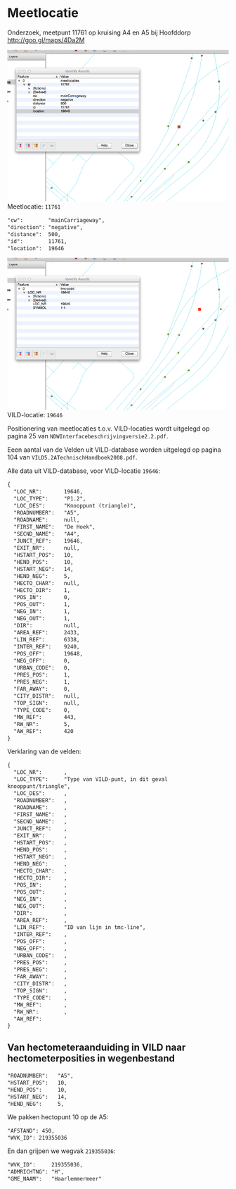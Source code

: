 # Meetlocatie

Onderzoek, meetpunt 11761 op kruising A4 en A5 bij Hoofddorp
http://goo.gl/maps/4Da2M

![image](hoofddorp_meetlocatie_19646.png)
Meetlocatie: `11761`

    "cw":        "mainCarriageway",
    "direction": "negative",
    "distance":  500,
    "id":        11761,
    "location":  19646


![image](hoofddorp_tmc-point_19646.png)
VILD-locatie: `19646`

Positionering van meetlocaties t.o.v. VILD-locaties wordt uitgelegd op pagina 25 van `NDWInterfacebeschrijvingversie2.2.pdf`. 

Eeen aantal van de Velden uit VILD-database worden uitgelegd op pagina 104 van `VILD5.2ATechnischHandboek2008.pdf`.

Alle data uit VILD-database, voor VILD-locatie `19646`:

    {
      "LOC_NR":       19646,
      "LOC_TYPE":     "P1.2",
      "LOC_DES":      "Knooppunt (triangle)",
      "ROADNUMBER":   "A5",
      "ROADNAME":     null,
      "FIRST_NAME":   "De Hoek",
      "SECND_NAME":   "A4",
      "JUNCT_REF":    19646,
      "EXIT_NR":      null,
      "HSTART_POS":   10,
      "HEND_POS":     10,
      "HSTART_NEG":   14,
      "HEND_NEG":     5,
      "HECTO_CHAR":   null,
      "HECTO_DIR":    1,
      "POS_IN":       0,
      "POS_OUT":      1,
      "NEG_IN":       1,
      "NEG_OUT":      1,
      "DIR":          null,
      "AREA_REF":     2433,
      "LIN_REF":      6338,
      "INTER_REF":    9240,
      "POS_OFF":      19648,
      "NEG_OFF":      0,
      "URBAN_CODE":   0,
      "PRES_POS":     1,
      "PRES_NEG":     1,
      "FAR_AWAY":     0,
      "CITY_DISTR":   null,
      "TOP_SIGN":     null,
      "TYPE_CODE":    0,
      "MW_REF":       443,
      "RW_NR":        5,
      "AW_REF":       420
    }

Verklaring van de velden:

    {
      "LOC_NR":       ,
      "LOC_TYPE":     "Type van VILD-punt, in dit geval knooppunt/triangle",
      "LOC_DES":      ,
      "ROADNUMBER":   ,
      "ROADNAME":     ,
      "FIRST_NAME":   ,
      "SECND_NAME":   ,
      "JUNCT_REF":    ,
      "EXIT_NR":      ,
      "HSTART_POS":   ,
      "HEND_POS":     ,
      "HSTART_NEG":   ,
      "HEND_NEG":     ,
      "HECTO_CHAR":   ,
      "HECTO_DIR":    ,
      "POS_IN":       ,
      "POS_OUT":      ,
      "NEG_IN":       ,
      "NEG_OUT":      ,
      "DIR":          ,
      "AREA_REF":     ,
      "LIN_REF":      "ID van lijn in tmc-line",
      "INTER_REF":    ,
      "POS_OFF":      ,
      "NEG_OFF":      ,
      "URBAN_CODE":   ,
      "PRES_POS":     ,
      "PRES_NEG":     ,
      "FAR_AWAY":     ,
      "CITY_DISTR":   ,
      "TOP_SIGN":     ,
      "TYPE_CODE":    ,
      "MW_REF":       ,
      "RW_NR":        ,
      "AW_REF":       
    }


## Van hectometeraanduiding in VILD naar hectometerposities in wegenbestand

    "ROADNUMBER":   "A5",
    "HSTART_POS":   10,
    "HEND_POS":     10,
    "HSTART_NEG":   14,
    "HEND_NEG":     5,

    
We pakken hectopunt 10 op de A5:

    "AFSTAND": 450,
    "WVK_ID": 219355036    
    
    
    
En dan grijpen we wegvak `219355036`:

    "WVK_ID":     219355036,
    "ADMRICHTNG": "H",
    "GME_NAAM":   "Haarlemmermeer"
    
    
